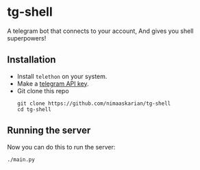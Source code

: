 # tg-shell
A telegram bot that connects to your account, And gives you shell superpowers!  

## Installation
- Install `telethon` on your system. 
- Make a [telegram API key](https://my.telegram.org).  
- Git clone this repo
    ```
    git clone https://github.com/nimaaskarian/tg-shell
    cd tg-shell

    ```

## Running the server
Now you can do this to run the server:
```
./main.py
```

